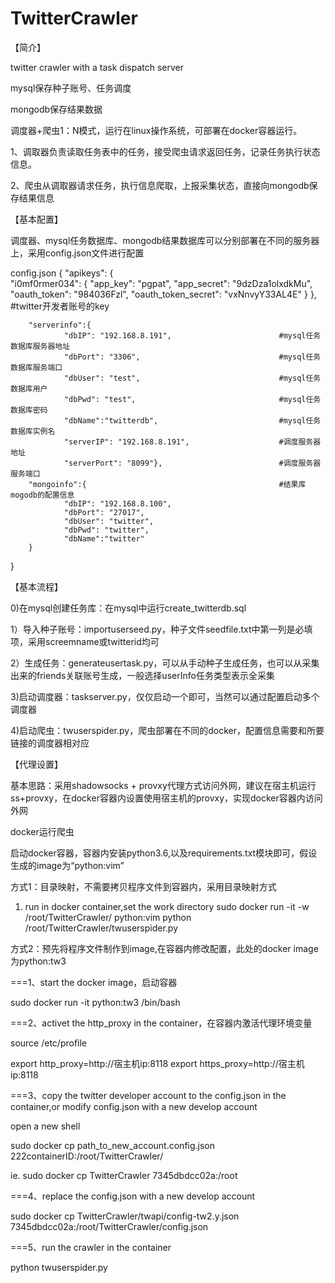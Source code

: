 # TwitterCrawler
【简介】

twitter crawler with a task dispatch server

mysql保存种子账号、任务调度

mongodb保存结果数据

调度器+爬虫1：N模式，运行在linux操作系统，可部署在docker容器运行。

1、调取器负责读取任务表中的任务，接受爬虫请求返回任务，记录任务执行状态信息。

2、爬虫从调取器请求任务，执行信息爬取，上报采集状态，直接向mongodb保存结果信息

【基本配置】

调度器、mysql任务数据库、mongodb结果数据库可以分别部署在不同的服务器上，采用config.json文件进行配置

config.json
{
        "apikeys": {          
                "i0mf0rmer034": {
                        "app_key": "pgpat",
                        "app_secret": "9dzDza1olxdkMu",
                        "oauth_token": "984036Fzl",
                        "oauth_token_secret": "vxNnvyY33AL4E"
                }
        },                                                      #twitter开发者账号的key

        "serverinfo":{
                "dbIP": "192.168.8.191",                        #mysql任务数据库服务器地址
                "dbPort": "3306",                               #mysql任务数据库服务端口
                "dbUser": "test",                               #mysql任务数据库用户
                "dbPwd": "test",                                #mysql任务数据库密码 
                "dbName":"twitterdb",                           #mysql任务数据库实例名
                "serverIP": "192.168.8.191",                    #调度服务器地址
                "serverPort": "8099"},                          #调度服务器服务端口
        "mongoinfo":{                                           #结果库mogodb的配置信息
                "dbIP": "192.168.8.100",
                "dbPort": "27017",
                "dbUser": "twitter",
                "dbPwd": "twitter",
                "dbName":"twitter"
        }
}


【基本流程】

0)在mysql创建任务库：在mysql中运行create_twitterdb.sql

1）导入种子账号：importuserseed.py，种子文件seedfile.txt中第一列是必填项，采用screemname或twitterid均可

2）生成任务：generateusertask.py，可以从手动种子生成任务，也可以从采集出来的friends关联账号生成，一般选择userInfo任务类型表示全采集

3)启动调度器：taskserver.py，仅仅启动一个即可，当然可以通过配置启动多个调度器

4)启动爬虫：twuserspider.py，爬虫部署在不同的docker，配置信息需要和所要链接的调度器相对应

【代理设置】

基本思路：采用shadowsocks + provxy代理方式访问外网，建议在宿主机运行ss+provxy，在docker容器内设置使用宿主机的provxy，实现docker容器内访问外网

docker运行爬虫

启动docker容器，容器内安装python3.6,以及requirements.txt模块即可，假设生成的image为“python:vim”

方式1：目录映射，不需要拷贝程序文件到容器内，采用目录映射方式

1. run in docker container,set the work directory
sudo docker run -it -w /root/TwitterCrawler/ python:vim python /root/TwitterCrawler/twuserspider.py

方式2：预先将程序文件制作到image,在容器内修改配置，此处的docker image为python:tw3

===1、start the docker image，启动容器

sudo docker run -it python:tw3 /bin/bash

===2、activet the http_proxy in the container，在容器内激活代理环境变量

source /etc/profile

export http_proxy=http://宿主机ip:8118
export https_proxy=http://宿主机ip:8118


===3、copy the twitter developer account to the config.json in the container,or modify config.json with a new develop account

open a new shell

sudo docker cp path_to_new_account.config.json 222containerID:/root/TwitterCrawler/

ie. sudo docker cp TwitterCrawler 7345dbdcc02a:/root

===4、replace the config.json with a new develop account

sudo docker cp TwitterCrawler/twapi/config-tw2.y.json 7345dbdcc02a:/root/TwitterCrawler/config.json

===5、run the crawler in the container

python twuserspider.py

